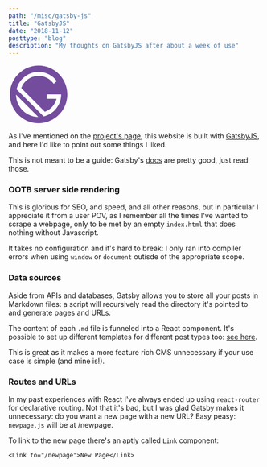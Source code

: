 ```yaml
---
path: "/misc/gatsby-js"
title: "GatsbyJS"
date: "2018-11-12"
posttype: "blog"
description: "My thoughts on GatsbyJS after about a week of use"
---
```


<div class="center-flex">

<svg x="0px" y="0px"
	 fill="#744c9e" width="120px" height="120px" viewBox="0 0 1200 1200" enable-background="new 0 0 1200 1200" >
<g>
<g>
<path d="M600,28.644C284.449,28.644,28.644,284.448,28.644,600c0,315.553,255.806,571.356,571.356,571.356
			c315.553,0,571.356-255.804,571.356-571.356C1171.356,284.448,915.553,28.644,600,28.644z M151.414,605.956l442.629,442.63
			C350.989,1045.418,154.581,849.01,151.414,605.956z M700.417,1037.37L162.63,499.583C208.232,300.142,386.734,151.339,600,151.339
			c149.077,0,281.147,72.727,362.734,184.616l-62.12,54.812C834.433,295.859,724.478,233.746,600,233.746
			c-158.485,0-293.447,100.668-344.46,241.545l469.17,469.17c113.938-41.26,201.566-137.44,230.914-256.56H761.152v-87.9h205.102
			v-0.002h82.407V600C1048.661,813.266,899.859,991.768,700.417,1037.37z"/>
</g>
</g>
</svg>

</div>

As I've mentioned on the [project's page](/projects/portfolio), this website is built with [GatsbyJS](https://www.gatsbyjs.org/), and here I'd like to point out some things I liked.

This is not meant to be a guide: Gatsby's [docs](https://www.gatsbyjs.org/docs/) are pretty good, just read those.

### OOTB server side rendering

This is glorious for SEO, and speed, and all other reasons, but in particular I appreciate it from a user POV, as I remember all the times I've wanted to scrape a webpage, only to be met by an empty `index.html` that does nothing without Javascript.

It takes no configuration and it's hard to break: I only ran into compiler errors when using `window` or `document` outisde of the appropriate scope.

### Data sources

Aside from APIs and databases, Gatsby allows you to store all your posts in Markdown files: a script will recursively read the directory it's pointed to and generate pages and URLs.

The content of each `.md` file is funneled into a React component. It's possible to set up different templates for different post types too: [see here](https://desktopofsamuel.com/building-gatsby-with-multiple-post-type/).

This is great as it makes a more feature rich CMS unnecessary if your use case is simple (and mine is!).

### Routes and URLs

In my past experiences with React I've always ended up using `react-router` for declarative routing. Not that it's bad, but I was glad Gatsby makes it unnecessary: do you want a new page with a new URL? Easy peasy: `newpage.js` will be at /newpage.

To link to the new page there's an aptly called `Link` component:

`<Link to="/newpage">New Page</Link>`
